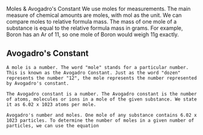 Moles & Avogadro's Constant
We use moles for measurements. The main measure of chemical amounts are moles, with mol as the unit.
We can compare moles to relative formula mass. The mass of one mole of a substance is equal to the relative formula mass in grams. For example, Boron has an Ar of 11, so one mole of Boron would weigh 11g exactly.

## Avogadro's Constant
    A mole is a number. The word "mole" stands for a particular number. This is known as the Avogadro Constant. Just as the word "dozen"  represents the number "12", the mole represents the number represented by Avogadro's constant.

    The Avogadro constant is a number. The Avogadro constant is the number of atoms, molecules or ions in a mole of the given substance. We state it as 6.02 x 1023 atoms per mole.

    Avogadro's number and moles. One mole of any substance contains 6.02 x 1023 particles. To determine the number of moles in a given number of particles, we can use the equation
